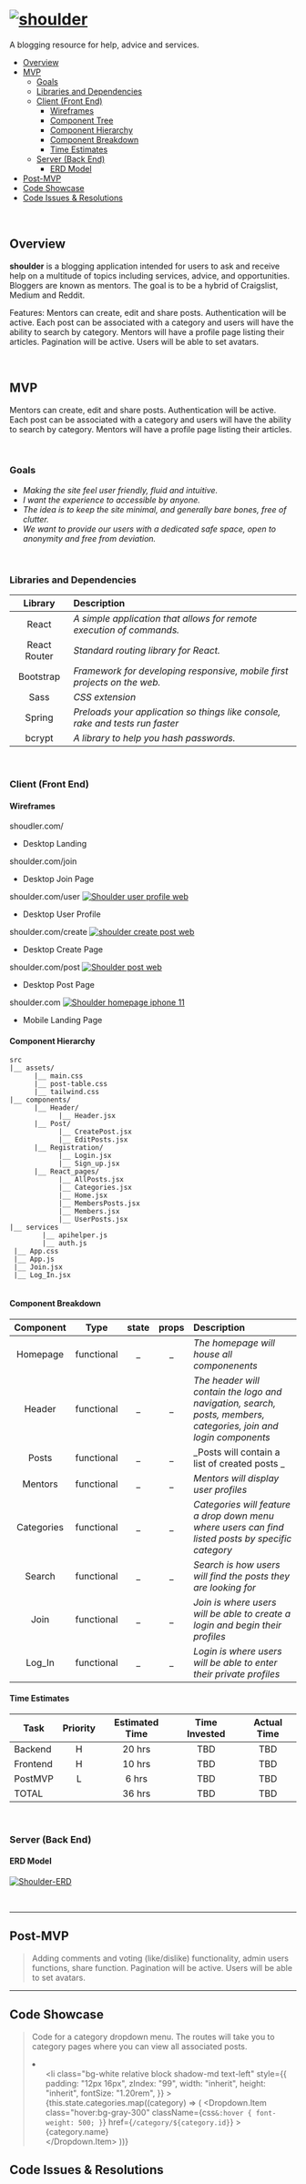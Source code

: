 # <a href='https://svgshare.com/s/MrB' ><img src='https://svgshare.com/i/MrB.svg' title='shoulder' /></a>
A blogging resource for help, advice and services.

- [Overview](#overview)
- [MVP](#mvp)
  - [Goals](#goals)
  - [Libraries and Dependencies](#libraries-and-dependencies)
  - [Client (Front End)](#client-front-end)
    - [Wireframes](#wireframes)
    - [Component Tree](#component-tree)
    - [Component Hierarchy](#component-hierarchy)
    - [Component Breakdown](#component-breakdown)
    - [Time Estimates](#time-estimates)
  - [Server (Back End)](#server-back-end)
    - [ERD Model](#erd-model)
- [Post-MVP](#post-mvp)
- [Code Showcase](#code-showcase)
- [Code Issues & Resolutions](#code-issues--resolutions)

<br>

## Overview

**shoulder** is a blogging application intended for users to ask and receive help on a multitude of topics including services, advice, and opportunities. Bloggers are known as mentors. The goal is to be a hybrid of Craigslist, Medium and Reddit.

Features: Mentors can create, edit and share posts. Authentication will be active. Each post can be associated with a category and users will have the ability to search by category. Mentors will have a profile page listing their articles. Pagination will be active. Users will be able to set avatars.


<br>

## MVP

Mentors can create, edit and share posts. Authentication will be active. Each post can be associated with a category and users will have the ability to search by category. Mentors will have a profile page listing their articles. 


<br>

### Goals

- _Making the site feel user friendly, fluid and intuitive._
- _I want the experience to accessible by anyone._
- _The idea is to keep the site minimal, and generally bare bones, free of clutter._
- _We want to provide our users with a dedicated safe space, open to anonymity and free from deviation._

<br>

### Libraries and Dependencies

|     Library      | Description                                |
| :--------------: | :----------------------------------------- |
|      React       | _A simple application that allows for remote execution of commands._ |
|   React Router   | _Standard routing library for React._ |
| Bootstrap | _Framework for developing responsive, mobile first projects on the web._ |
|     Sass      | _CSS extension_ |
|  Spring  | _Preloads your application so things like console, rake and tests run faster_ |
|  bcrypt  | _A library to help you hash passwords._ |

<br>

### Client (Front End)

#### Wireframes

shoudler.com/ <a href='https://svgshare.com/s/Mq6' ><img src='https://svgshare.com/i/Mq6.svg' title='' /></a>

- Desktop Landing

shoulder.com/join <a href='https://svgshare.com/s/Mpv' ><img src='https://svgshare.com/i/Mpv.svg' title='' /></a>

- Desktop Join Page

shoulder.com/user  <a href='https://svgshare.com/s/MrP' ><img src='https://svgshare.com/i/MrP.svg' title='Shoulder user profile web' /></a>

- Desktop User Profile

shoulder.com/create <a href='https://svgshare.com/s/Mph' ><img src='https://svgshare.com/i/Mph.svg' title='shoulder create post web' /></a>

- Desktop Create Page

shoulder.com/post <a href='https://svgshare.com/s/Mrx' ><img src='https://svgshare.com/i/Mrx.svg' title='Shoulder post web' /></a>
 
- Desktop Post Page

shoulder.com <a href='https://svgshare.com/s/Mr1' ><img src='https://svgshare.com/i/Mr1.svg' title='Shoulder homepage iphone 11' /></a>

- Mobile Landing Page

#### Component Hierarchy
``` structure
src
|__ assets/
      |__ main.css
      |__ post-table.css
      |__ tailwind.css
|__ components/
      |__ Header/
            |__ Header.jsx
      |__ Post/
            |__ CreatePost.jsx
            |__ EditPosts.jsx
      |__ Registration/
            |__ Login.jsx
            |__ Sign_up.jsx
      |__ React_pages/
            |__ AllPosts.jsx
            |__ Categories.jsx
            |__ Home.jsx
            |__ MembersPosts.jsx
            |__ Members.jsx
            |__ UserPosts.jsx
|__ services
        |__ apihelper.js
        |__ auth.js
 |__ App.css
 |__ App.js
 |__ Join.jsx
 |__ Log_In.jsx


```

#### Component Breakdown

|  Component   |    Type    | state | props | Description                                                      |
| :----------: | :--------: | :---: | :---: | :--------------------------------------------------------------- |
|  Homepage  | functional |   _   |   _   | _The homepage will house all componenents_       |
|    Header    | functional |   _   |   _   | _The header will contain the logo and navigation, search, posts, members, categories, join and login components_     |
|  Posts  | functional |   _   |   _   | _Posts will contain a list of created posts _       |
|   Mentors    |   functional    |   _   |   _   | _Mentors will display user profiles_      |
| Categories | functional |   _   |   _   | _Categories will feature a drop down menu where users can find listed posts by specific category_                 |
|    Search    | functional |   _   |   _   | _Search is how users will find the posts they are looking for_ |
|    Join    | functional |   _   |   _   | _Join is where users will be able to create a login and begin their profiles_ |
|    Log_In    | functional |   _   |   _   | _Login is where users will be able to enter their private profiles_ |

#### Time Estimates

| Task                | Priority | Estimated Time | Time Invested | Actual Time |
| ------------------- | :------: | :------------: | :-----------: | :---------: |
| Backend    |    H     |     20 hrs      |     TBD     |    TBD    |
| Frontend |    H     |     10 hrs      |     TBD     |     TBD     |
| PostMVP |    L     |     6 hrs      |     TBD     |     TBD     |
| TOTAL    |          |     36 hrs      |     TBD     |     TBD     |

<br>

### Server (Back End)

#### ERD Model
<a href="https://imgbb.com/"><img src="https://i.ibb.co/f1Lf5pP/Shoulder-ERD.png" alt="Shoulder-ERD" border="0"></a>

<br>

***

## Post-MVP

> Adding comments and voting (like/dislike) functionality, admin users functions, share function. Pagination will be active. Users will be able to set avatars.

***

## Code Showcase
>Code for a category dropdown menu. The routes will take you to category pages where you can view all associated posts.
                <li>
                  <ul>
                    <DropdownButton
                      id="dropdown-basic-button"
                      title="Categories &#x25BE;"
                    >
                      <li
                        class="bg-white relative block shadow-md text-left"
                        style={{
                          padding: "12px 16px",
                          zIndex: "99",
                          width: "inherit",
                          height: "inherit",
                          fontSize: "1.20rem",
                        }}
                      >
                        {this.state.categories.map((category) => (
                          <Dropdown.Item
                            class="hover:bg-gray-300"
                            className={css`
                              &:hover {
                                font-weight: 500;
                              }
                            `}
                            href={`/category/${category.id}`}
                          >
                            {category.name} <br />
                          </Dropdown.Item>
                        ))}
                      </li>
                    </DropdownButton>
                  </ul>
                </li>

## Code Issues & Resolutions
